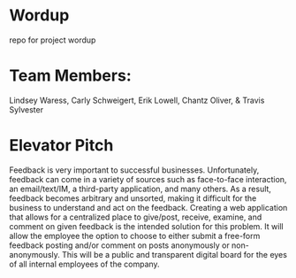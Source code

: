 # Wordup
repo for project wordup

# Team Members:
Lindsey Waress, Carly Schweigert, Erik Lowell, Chantz Oliver, & Travis Sylvester

# Elevator Pitch
Feedback is very important to successful businesses. Unfortunately, feedback can come in a variety of sources such as face-to-face interaction, an email/text/IM, a third-party application, and many others. As a result, feedback becomes arbitrary and unsorted, making it difficult for the business to understand and act on the feedback. Creating a web application that allows for a centralized place to give/post, receive, examine, and comment on given feedback is the intended solution for this problem. It will allow the employee the option to choose to either submit a free-form feedback posting and/or comment on posts anonymously or non-anonymously. This will be a public and transparent digital board for the eyes of all internal employees of the company.
